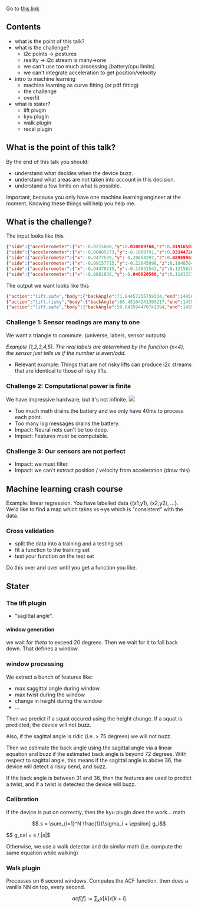 Go to [this link](https://gitpitch.com/hoj201/stater_presentation)

## Contents
- what is the point of this talk?
- what is the challenge?
  - i2c points -> postures
  - reality -> i2c stream is many->one
  - we can't use too much processing (battery/cpu limits)
  - we can't integrate acceleration to get position/velocity
- intro to machine learning
  - machine learning as curve fitting (or pdf fitting)
  - the challenge
  - overfit
- what is stater?
  - lift plugin
  - kyu plugin
  - walk plugin
  - recal plugin


## What is the point of this talk?

By the end of this talk you should:
  - understand what decides when the device buzz.
  - understand what areas are not taken into account in this decision.
  - understand a few limits on what is possible.

Important, because you only have one machine learning engineer at the moment. Knowing these things will help you help me.


## What is the challenge?

The input looks like this
```json
{"side":{"accelerometer":{"x":-0.9215088,"y":0.010009766,"z":0.019165039},"quaternion":{"w":-0.36803147,"x":0.5970288,"y":-0.347097,"z":-0.6226018},"gyro":{"x":-1.7089844,"y":-0.24414062,"z":0.24414062},"temperature":36,"altitude":-2961,"button":0},"time":1495047945627}
{"side":{"accelerometer":{"x":-0.90405273,"y":-0.1060791,"z":0.033447266},"quaternion":{"w":-0.36077243,"x":0.6014298,"y":-0.33910534,"z":-0.6270031},"gyro":{"x":-1.4038086,"y":0.18310547,"z":0.24414062},"temperature":36,"altitude":-2964,"button":0},"time":1495047945653}
{"side":{"accelerometer":{"x":-0.9477539,"y":-0.20654297,"z":0.08959961},"quaternion":{"w":-0.3563688,"x":0.6040387,"y":-0.3349464,"z":-0.62924516},"gyro":{"x":-0.4272461,"y":0,"z":0.5493164},"temperature":36,"altitude":-2961,"button":0},"time":1495047945693}
{"side":{"accelerometer":{"x":-0.99157715,"y":-0.22045898,"z":0.1048584},"quaternion":{"w":-0.35570565,"x":0.60106194,"y":-0.334771,"z":-0.6325555},"gyro":{"x":0.12207031,"y":-0.61035156,"z":0.91552734},"temperature":36,"altitude":-2956,"button":0},"time":1495047945733}
{"side":{"accelerometer":{"x":-0.94470215,"y":-0.14831543,"z":0.12158203},"quaternion":{"w":-0.35564506,"x":0.5939218,"y":-0.3380673,"z":-0.6375611},"gyro":{"x":0.5493164,"y":-0.79345703,"z":0.9765625},"temperature":36,"altitude":-2953,"button":0},"time":1495047945773}
{"side":{"accelerometer":{"x":-0.8881836,"y":-0.046020508,"z":0.11413574},"quaternion":{"w":-0.35887003,"x":0.5844455,"y":-0.34159788,"z":-0.6426093},"gyro":{"x":0.79345703,"y":-1.0986328,"z":0.36621094},"temperature":36,"altitude":-2956,"button":0},"time":1495047945815}
```
The output we want looks like this
```json
{"action":"lift.safe","body":{"backAngle":71.04457255759334,"end":1495048190609,"start":1495048188889,"twistAmount":17.977664314273042,"type":"none"}}
{"action":"lift.risky","body":{"backAngle":68.45104241395217,"end":1495048202440,"start":1495048200682,"twistAmount":50.487119749529256,"type":"twist"}}
{"action":"lift.safe","body":{"backAngle":59.843594470741394,"end":1495048203361,"start":1495048202561,"twistAmount":15.918158662410605,"type":"none"}}
```

### Challenge 1: Sensor readings are many to one
We want a triangle to commute. (universe, labels, sensor outputs)

*Example (1,2,3,4,5).  The real labels are determined by the function (x<4), the sensor just tells us if the number is even/odd.*

- Relevant example: Things that are not risky lifts can produce i2c streams that are identical to those of risky lifts.

### Challenge 2: Computational power is finite
We have impressive hardware, but it's not infinite.
<img src="https://microship.com/wp-content/uploads/2014/03/Byte-September-1981-AI-cover.jpg">

 - Too much math drains the battery and we only have 40ms to process each point.
 - Too many log messages drains the battery.
 - Impact: Neural nets can't be too deep.
 - Impact: Features must be computable.

### Challenge 3: Our sensors are not perfect
 - Impact: we must filter.
 - Impact: we can't extract position / velocity from acceleration (draw this)

## Machine learning crash course
Example: linear regression.
You have labelled data {(x1,y1), (x2,y2), ...}.  We'd like to find a map which takes xs->ys which is "consistent" with the data.

### Cross validation
 - split the data into a training and a testing set
 - fit a function to the training set
 - test your function on the test set

Do this over and over until you get a function you like.

## Stater

### The lift plugin

 - "sagittal angle".

#### window generation
 we wait for $theta$ to exceed 20 degrees.  Then we wait for it to fall back down.  That defines a window.

### window processing
 We extract a bunch of features like:
  - max saggittal angle during window
  - max twist during the window
  - change in height during the window
  - ...

Then we predict if a squat occured using the height change.
If a squat is predicted, the device will not buzz.

Also, if the sagittal angle is ridic (i.e. > 75 degrees) we will not buzz.

Then we estimate the back angle using the sagittal angle via a linear equation and buzz if the estimated back angle is beyond 72 degrees. With respect to sagittal angle, this means if the sagittal angle is above 36, the device will detect a risky bend, and buzz.

If the back angle is between 31 and 36, then the features are used to predict a twist, and if a twist is detected the device will buzz.

### Calibration
If the device is put on correctly, then the kyu plugin does the work... math.

$$ s = \sum_{i=1}^N \frac{1}{\sigma_i + \epsilon} g_i$$

$$ g_cal = s / |s|$

Otherwise, we use a walk detector and do similar math (i.e. compute the same equation while walking)


### Walk plugin
Processes on 6 second windows.  Computes the ACF function. then does a vanilla NN on top, every second.

$$ acf[f] := \sum_k x[k]x[k+i]$$
